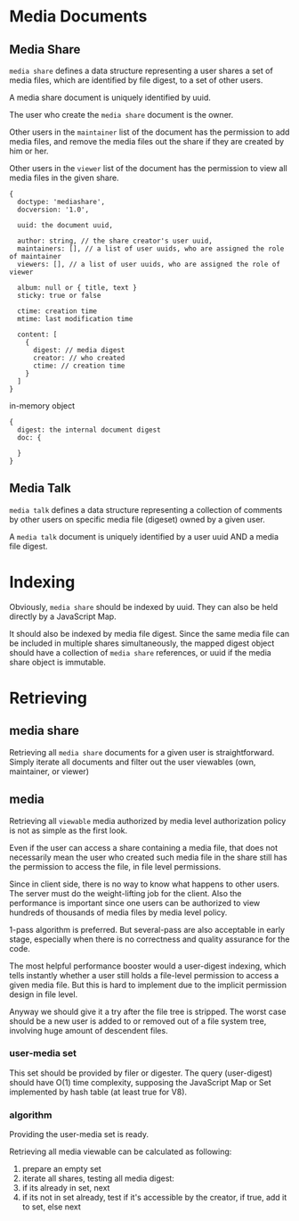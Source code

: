 # Media Documents

## Media Share

`media share` defines a data structure representing a user shares a set of media files, which are identified by file digest, to a set of other users.

A media share document is uniquely identified by uuid.

The user who create the `media share` document is the owner.

Other users in the `maintainer` list of the document has the permission to add media files, and remove the media files out the share if they are created by him or her.

Other users in the `viewer` list of the document has the permission to view all media files in the given share.

```
{
  doctype: 'mediashare',
  docversion: '1.0',

  uuid: the document uuid,

  author: string, // the share creator's user uuid,
  maintainers: [], // a list of user uuids, who are assigned the role of maintainer
  viewers: [], // a list of user uuids, who are assigned the role of viewer

  album: null or { title, text }
  sticky: true or false

  ctime: creation time
  mtime: last modification time

  content: [
    {
      digest: // media digest
      creator: // who created
      ctime: // creation time
    }
  ]
}
```

in-memory object

```
{
  digest: the internal document digest
  doc: {

  }
}
```

## Media Talk

`media talk` defines a data structure representing a collection of comments by other users on specific media file (digeset) owned by a given user.

A `media talk` document is uniquely identified by a user uuid AND a media file digest.

# Indexing

Obviously, `media share` should be indexed by uuid. They can also be held directly by a JavaScript Map.

It should also be indexed by media file digest. Since the same media file can be included in multiple shares simultaneously, the mapped digest object should have a collection of `media share` references, or uuid if the media share object is immutable.

# Retrieving

## media share

Retrieving all `media share` documents for a given user is straightforward. Simply iterate all documents and filter out the user viewables (own, maintainer, or viewer)

## media

Retrieving all `viewable` media authorized by media level authorization policy is not as simple as the first look.

Even if the user can access a share containing a media file, that does not necessarily mean the user who created such media file in the share still has the permission to access the file, in file level permissions.

Since in client side, there is no way to know what happens to other users. The server must do the weight-lifting job for the client. Also the performance is important since one users can be authorized to view hundreds of thousands of media files by media level policy.

1-pass algorithm is preferred. But several-pass are also acceptable in early stage, especially when there is no correctness and quality assurance for the code.

The most helpful performance booster would a user-digest indexing, which tells instantly whether a user still holds a file-level permission to access a given media file. But this is hard to implement due to the implicit permission design in file level.

Anyway we should give it a try after the file tree is stripped. The worst case should be a new user is added to or removed out of a file system tree, involving huge amount of descendent files.

### user-media set

This set should be provided by filer or digester. The query (user-digest) should have O(1) time complexity, supposing the JavaScript Map or Set implemented by hash table (at least true for V8).

### algorithm

Providing the user-media set is ready.

Retrieving all media viewable can be calculated as following:

1. prepare an empty set
2. iterate all shares, testing all media digest:
  1. if its already in set, next
  2. if its not in set already, test if it's accessible by the creator, if true, add it to set, else next
